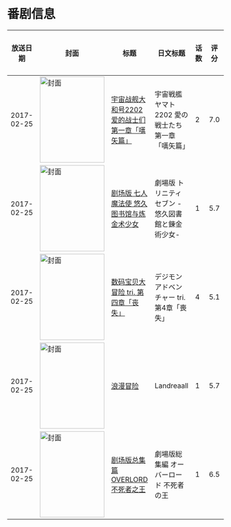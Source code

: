 # 番剧信息

|放送日期|封面|标题|日文标题|话数|评分|评分人数|
|---|---|---|---|---|---|---|
|2017-02-25|<img src="//lain.bgm.tv/pic/cover/c/d6/55/176025_iFooO.jpg" alt="封面" style="width:150px;height:200px;object-fit:cover;">|[宇宙战舰大和号2202 爱的战士们 第一章「嚆矢篇」](https://bangumi.tv/subject/176025)|宇宙戦艦ヤマト2202 愛の戦士たち 第一章「嚆矢篇」|2|7.0|166人评分|
|2017-02-25|<img src="//lain.bgm.tv/pic/cover/c/1d/d0/186570_5zm7P.jpg" alt="封面" style="width:150px;height:200px;object-fit:cover;">|[剧场版 七人魔法使 悠久图书馆与炼金术少女](https://bangumi.tv/subject/186570)|劇場版 トリニティセブン -悠久図書館と錬金術少女-|1|5.7|883人评分|
|2017-02-25|<img src="//lain.bgm.tv/pic/cover/c/01/bc/192202_B6A8U.jpg" alt="封面" style="width:150px;height:200px;object-fit:cover;">|[数码宝贝大冒险 tri. 第四章「丧失」](https://bangumi.tv/subject/192202)|デジモンアドベンチャー tri. 第4章「喪失」|4|5.1|533人评分|
|2017-02-25|<img src="//lain.bgm.tv/pic/cover/c/6f/79/193932_8aBj5.jpg" alt="封面" style="width:150px;height:200px;object-fit:cover;">|[浪漫冒险](https://bangumi.tv/subject/193932)|Landreaall|1|5.7|19人评分|
|2017-02-25|<img src="//lain.bgm.tv/pic/cover/c/1a/96/194036_iUGLE.jpg" alt="封面" style="width:150px;height:200px;object-fit:cover;">|[剧场版总集篇 OVERLORD 不死者之王](https://bangumi.tv/subject/194036)|劇場版総集編 オーバーロード 不死者の王|1|6.5|602人评分|
